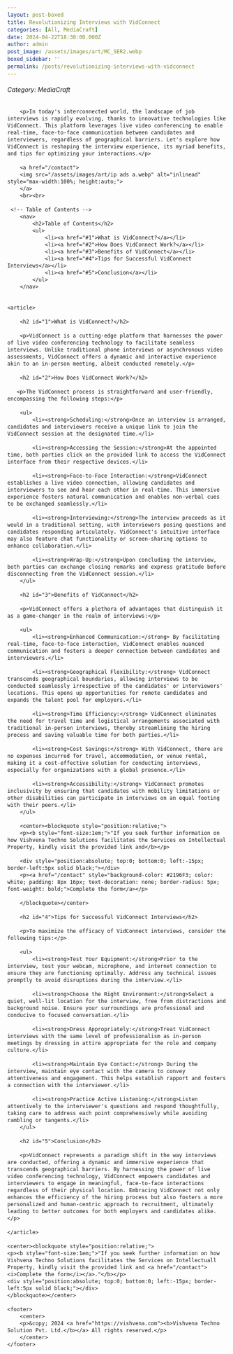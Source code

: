 ```yaml
---
layout: post-boxed
title: Revolutionizing Interviews with VidConnect
categories: [All, MediaCraft]
date: 2024-04-22T18:30:00.000Z
author: admin
post_image: /assets/images/art/MC_SER2.webp
boxed_sidebar: ''
permalink: /posts/revolutionizing-interviews-with-vidconnect
---
```


###### Category: MediaCraft

<html lang="en">
<head>
    <meta charset="UTF-8">
    <meta name="viewport" content="width=device-width, initial-scale=1.0">
    <meta name="description" content="Discover how VidConnect revolutionizes interviews with live video conferencing, enabling face-to-face communication irrespective of location. Dive into its benefits and tips for seamless interviews.">
    <title><h1>Revolutionizing Interviews with VidConnect</h1></title>
</head>
<body>
		
		<p>In today's interconnected world, the landscape of job interviews is rapidly evolving, thanks to innovative technologies like VidConnect. This platform leverages live video conferencing to enable real-time, face-to-face communication between candidates and interviewers, regardless of geographical barriers. Let's explore how VidConnect is reshaping the interview experience, its myriad benefits, and tips for optimizing your interactions.</p>
		
		<a href="/contact">
		<img src="/assets/images/art/ip ads a.webp" alt="inlinead" style="max-width:100%; height:auto;">
		</a>
		<br><br>
		
     <!-- Table of Contents -->
		<nav>
			<h2>Table of Contents</h2>
			<ul>
				<li><a href="#1">What is VidConnect?</a></li>
				<li><a href="#2">How Does VidConnect Work?</a></li>
				<li><a href="#3">Benefits of VidConnect</a></li>
				<li><a href="#4">Tips for Successful VidConnect Interviews</a></li>
				<li><a href="#5">Conclusion</a></li>
			</ul>
		</nav>

    
    <article>
        
        <h2 id="1">What is VidConnect?</h2>
		
        <p>VidConnect is a cutting-edge platform that harnesses the power of live video conferencing technology to facilitate seamless interviews. Unlike traditional phone interviews or asynchronous video assessments, VidConnect offers a dynamic and interactive experience akin to an in-person meeting, albeit conducted remotely.</p>
		        
        <h2 id="2">How Does VidConnect Work?</h2>
		
       <p>The VidConnect process is straightforward and user-friendly, encompassing the following steps:</p>
		
		<ul>
			<li><strong>Scheduling:</strong>Once an interview is arranged, candidates and interviewers receive a unique link to join the VidConnect session at the designated time.</li>
			
			<li><strong>Accessing the Session:</strong>At the appointed time, both parties click on the provided link to access the VidConnect interface from their respective devices.</li>
			
			<li><strong>Face-to-Face Interaction:</strong>VidConnect establishes a live video connection, allowing candidates and interviewers to see and hear each other in real-time. This immersive experience fosters natural communication and enables non-verbal cues to be exchanged seamlessly.</li>
			
			<li><strong>Interviewing:</strong>The interview proceeds as it would in a traditional setting, with interviewers posing questions and candidates responding articulately. VidConnect's intuitive interface may also feature chat functionality or screen-sharing options to enhance collaboration.</li>
			
			<li><strong>Wrap-Up:</strong>Upon concluding the interview, both parties can exchange closing remarks and express gratitude before disconnecting from the VidConnect session.</li>
		</ul>
        
        <h2 id="3">Benefits of VidConnect</h2>
		
		<p>VidConnect offers a plethora of advantages that distinguish it as a game-changer in the realm of interviews:</p>
		
		<ul>
			<li><strong>Enhanced Communication:</strong> By facilitating real-time, face-to-face interaction, VidConnect enables nuanced communication and fosters a deeper connection between candidates and interviewers.</li>
			
			<li><strong>Geographical Flexibility:</strong> VidConnect transcends geographical boundaries, allowing interviews to be conducted seamlessly irrespective of the candidates' or interviewers' locations. This opens up opportunities for remote candidates and expands the talent pool for employers.</li>
			
			<li><strong>Time Efficiency:</strong> VidConnect eliminates the need for travel time and logistical arrangements associated with traditional in-person interviews, thereby streamlining the hiring process and saving valuable time for both parties.</li>
			
			<li><strong>Cost Savings:</strong> With VidConnect, there are no expenses incurred for travel, accommodation, or venue rental, making it a cost-effective solution for conducting interviews, especially for organizations with a global presence.</li>
			
			<li><strong>Accessibility:</strong> VidConnect promotes inclusivity by ensuring that candidates with mobility limitations or other disabilities can participate in interviews on an equal footing with their peers.</li>
		</ul>
        
		<center><blockquote style="position:relative;">
		<p><b style="font-size:1em;">"If you seek further information on how Vishvena Techno Solutions facilitates the Services on Intellectual Property, kindly visit the provided link and</b></p>

		<div style="position:absolute; top:0; bottom:0; left:-15px; border-left:5px solid black;"></div>
		<p><a href="/contact" style="background-color: #2196F3; color: white; padding: 8px 16px; text-decoration: none; border-radius: 5px; font-weight: bold;">Complete the form</a></p>

		</blockquote></center>
		
        <h2 id="4">Tips for Successful VidConnect Interviews</h2>
        
		<p>To maximize the efficacy of VidConnect interviews, consider the following tips:</p>
		
		<ul>
			<li><strong>Test Your Equipment:</strong>Prior to the interview, test your webcam, microphone, and internet connection to ensure they are functioning optimally. Address any technical issues promptly to avoid disruptions during the interview.</li>
			
			<li><strong>Choose the Right Environment:</strong>Select a quiet, well-lit location for the interview, free from distractions and background noise. Ensure your surroundings are professional and conducive to focused conversation.</li>
			
			<li><strong>Dress Appropriately:</strong>Treat VidConnect interviews with the same level of professionalism as in-person meetings by dressing in attire appropriate for the role and company culture.</li>
			
			<li><strong>Maintain Eye Contact:</strong> During the interview, maintain eye contact with the camera to convey attentiveness and engagement. This helps establish rapport and fosters a connection with the interviewer.</li>
			
			<li><strong>Practice Active Listening:</strong>Listen attentively to the interviewer's questions and respond thoughtfully, taking care to address each point comprehensively while avoiding rambling or tangents.</li>
		</ul>
		
		<h2 id="5">Conclusion</h2>
		
		<p>VidConnect represents a paradigm shift in the way interviews are conducted, offering a dynamic and immersive experience that transcends geographical barriers. By harnessing the power of live video conferencing technology, VidConnect empowers candidates and interviewers to engage in meaningful, face-to-face interactions regardless of their physical location. Embracing VidConnect not only enhances the efficiency of the hiring process but also fosters a more personalized and human-centric approach to recruitment, ultimately leading to better outcomes for both employers and candidates alike.</p>
		        
	</article>
	
	<center><blockquote style="position:relative;">
	<p><b style="font-size:1em;">"If you seek further information on how Vishvena Techno Solutions facilitates the Services on Intellectuall Property, kindly visit the provided link and <a href="/contact"><i>Complete the form</i></a>."</b></p>
	<div style="position:absolute; top:0; bottom:0; left:-15px; border-left:5px solid black;"></div>
	</blockquote></center>
	
    <footer>
        <center>
		<p>&copy; 2024 <a href="https://vishvena.com"><b>Vishvena Techno Solution Pvt. Ltd.</b></a> All rights reserved.</p>
		</center>
    </footer>
</body>
</html>

